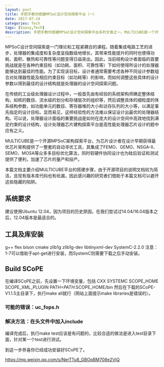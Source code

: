```yaml
---
layout: post
title: 手把手教你搭建MPSoC设计空间探索平台（一）
date: 2017-07-24
categories: Tech
tags: [Eaasy,Tech]
description: 手把手教你搭建MPSoC设计空间探索平台系列文章之一。MULTICUBE是一个开源MPSoC架构探索平台，为芯片设计者在设计早期获得最优芯片架构提供了一整套的自动寻优工具，其集成了FEMO、GEMO、NSGA-II、SEMO、MOSA等众多多目标优化算法，同时软硬件协同设计也为硅后验证和测试提供了便利，加速了芯片的量产和投产。
---
```


MPSoC设计空间探索是一门理论和工程紧耦合的课程。随着集成电路工艺的进步，处理器的集成度和复杂度呈指数级地增长，其带来性能提升的同时也使得功耗、面积、散热和可靠性等问题变得日益突出。因此，当前结构设计者面临的首要挑战就是在各种约束目标（如功耗、面积、可靠性等）下如何使得所设计的处理器能够达到最佳的性能。为了实现该目标，设计者通常需要考虑各种不同设计参数组合对处理器性能及相应约束目标（如功耗等）的影响，而如何调整这些具体的设计参数以得到最佳的设计结构就是处理器的设计空间探索问题。


在传统的工业级处理器设计过程中，一般首先由有经验的系统架构师确定整体结构，如核的数目、流水级的划分和存储层次的组织等，然后调整具体的细粒度的体系结构参数，如功能单元的数目、寄存器堆的大小和访存队列的大小等，以满足事先指定的设计目标。显而易见，这样经验性的方法难以保证设计出最优的处理器结构。可以说，处理器设计面临的重要挑战是如何在庞大的设计空间中高效地找到满足约束的设计结构，设计处理器芯片建构探索平台是高性能处理器芯片设计的题中应有之义。


MULTICUBE是一个开源MPSoC架构探索平台，为芯片设计者在设计早期获得最优芯片架构提供了一整套的自动寻优工具，其集成了FEMO、GEMO、NSGA-II、SEMO、MOSA等众多多目标优化算法，同时软硬件协同设计也为硅后验证和测试提供了便利，加速了芯片的量产和投产。

本篇文档主要介绍MULTICUBE平台的搭建步骤，由于开源项目的说明文档较为简洁，且现有版本库代码也有纰漏，因此感兴趣的研究者们借助于本篇文档可以避开这些隐藏的陷阱。


## 系统要求

建议使用Ubuntu 12.04，因为项目的历史原因，在我们尝试过14.04/16.04版本之后，12.04版本是最适合的。

## 工具及库安装
g++
flex
bison
cmake
zlib1g
zlib1g-dev
libtinyxml-dev
SystemC-2.2.0
注意：1-7可以借助于apt-get进行安装，而SystemC则需要下载之后手动安装。

## Build SCoPE
在编译SCoPE之前，先设置一下环境变量，包括
CXX
SYSTEMC
SCOPE_HOME
SCOPE_XML_PLUGIN
PATH=$PATH:$SCOPE_HOME/bin
然后在下载的SCoPE-V1.1.5主目录下，执行make all就行（网站上面提示make libraries是错误的）。

### 可能的错误：uc_fops.h
### 解决方法：在头文件中加入include <cstddef>

编译完成后，执行make test应该是有问题的，比较合适的做法是进入test目录下面，针对某一个test进行测试。

到这一步恭喜你已经成功安装好SCoPE了。

https://mp.weixin.qq.com/s/NerTTu8_GBOqBM708e2VjQ